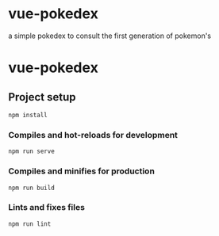 # vue-pokedex

a simple pokedex to consult the first generation of pokemon's

# vue-pokedex

## Project setup
```
npm install
```

### Compiles and hot-reloads for development
```
npm run serve
```

### Compiles and minifies for production
```
npm run build
```

### Lints and fixes files
```
npm run lint
```

<!---
http://dontpad.com/vuejs/pokerafa
refactoring code

*componenting*

---------------- App.vue => consuming/fetching data from PokeAPI

----- Pokemon.vue  #renaming to PokeCard.vue => getting with props the data from App.vue, wich has the most features to mount pokemon card
----- SearchList.vue => getting the pokemon.name array to make a search an return just the available cards
----- PokeDetail.vue => create a page view for pokemons details. probably consuming with props from pokemon.vue

*doing*

--- reorganize Pokemon.vue and App.vue using axios to get pokeAPI data.
--- call the needed information on PokeCard and SearchList
--- create a method to:
	- find matches with the pokemon and id searched
	- showing card results to screen

*main troubles*

--- pass data to SearchList without repeating the template
--- fully understand props and work betther with
--- mounting filtered cards

--->
